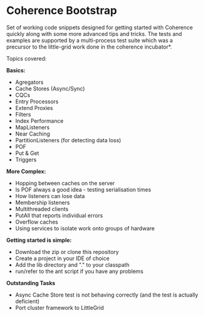 Coherence Bootstrap
===================

Set of working code snippets designed for getting started with Coherence quickly along with some more advanced tips and tricks.
The tests and examples are supported by a multi-process test suite which was a precursor to the little-grid work done
in the coherence incubator*.

Topics covered:

**Basics:**
* Agregators
* Cache Stores (Async/Sync)
* CQCs
* Entry Processors
* Extend Proxies
* Filters
* Index Performance
* MapListeners
* Near Caching
* PartitionListeners (for detecting data loss)
* POF
* Put & Get
* Triggers

**More Complex:**
* Hopping between caches on the server
* Is POF always a good idea - testing serialisation times
* How listeners can lose data
* Membership listeners
* Multithreaded clients
* PutAll that reports individual errors
* Overflow caches
* Using services to isolate work onto groups of hardware

**Getting started is simple:**
* Download the zip or clone this repository
* Create a project in your IDE of choice
* Add the lib directory and "." to your classpath
* run/refer to the ant script if you have any problems

**Outstanding Tasks**
* Async Cache Store test is not behaving correctly (and the test is actually deficient)
* Port cluster framework to LittleGrid
